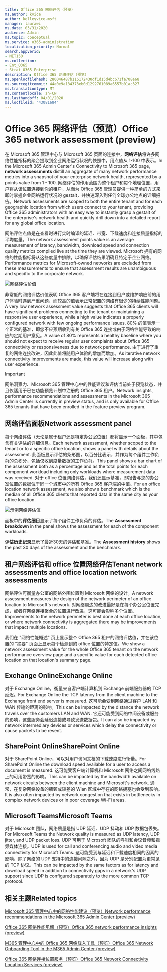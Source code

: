 ```yaml
---
title: Office 365 网络评估（预览）
ms.author: kvice
author: kelleyvice-msft
manager: laurawi
ms.date: 03/31/2020
audience: Admin
ms.topic: conceptual
ms.service: o365-administration
localization_priority: Normal
search.appverid:
- MET150
ms.collection:
- Ent_O365
- Strat_O365_Enterprise
description: Office 365 网络评估（预览）
ms.openlocfilehash: 280046487b116172430df1d15d4bc671fa708e68
ms.sourcegitcommit: 44a0e9a134373eb0d1292761089a6557b01ac327
ms.translationtype: MT
ms.contentlocale: zh-CN
ms.lasthandoff: 04/01/2020
ms.locfileid: "43081684"
---
```

# <a name="office-365-network-assessment-preview"></a><span data-ttu-id="3c6a4-103">Office 365 网络评估（预览）</span><span class="sxs-lookup"><span data-stu-id="3c6a4-103">Office 365 network assessment (preview)</span></span>

<span data-ttu-id="3c6a4-104">在 Microsoft 365 管理中心与 Microsoft 365 页面的连接中，**网络评估**将许多网络性能指标的聚合提取到企业网络运行状况的快照中，用点值从 1-100 中表示。</span><span class="sxs-lookup"><span data-stu-id="3c6a4-104">In the Microsoft 365 Admin Center's Connectivity to Microsoft 365 page, **network assessments** distill an aggregate of many network performance metrics into a snapshot of your enterprise network health, represented by a points value from 1 - 100.</span></span> <span data-ttu-id="3c6a4-105">网络评估的作用范围为整个租户和每个地理位置，用户将从该位置连接到你的租户，从而为 Office 365 管理员提供一种简单的方式来即时掌握企业网络运行状况的 gestalt，并快速深入到任何全球办公地点的详细报告。</span><span class="sxs-lookup"><span data-stu-id="3c6a4-105">Network assessments are scoped to both the entire tenant and for each geographic location from which users connect to your tenant, providing Office 365 administrators with an easy way to instantly grasp a gestalt of the enterprise's network health and quickly drill down into a detailed report for any global office location.</span></span>

<span data-ttu-id="3c6a4-106">网络评估点值是在查看时进行实时编译的延迟、带宽、下载速度和连接质量指标的平均度量。</span><span class="sxs-lookup"><span data-stu-id="3c6a4-106">The network assessment points value is an average measurement of latency, bandwidth, download speed and connection quality metrics compiled live at the time they are viewed.</span></span> <span data-ttu-id="3c6a4-107">Microsoft 拥有的网络的性能指标将从这些度量中排除，以确保评估结果明确且特定于企业网络。</span><span class="sxs-lookup"><span data-stu-id="3c6a4-107">Performance metrics for Microsoft-owned networks are excluded from these measurements to ensure that assessment results are unambiguous and specific to the corporate network.</span></span>

![网络评估价值](Media/m365-mac-perf/m365-mac-perf-overview-score-top.png)

<span data-ttu-id="3c6a4-109">非常低的网络评估价值表明 Office 365 客户端将在连接到租户或维护响应前的用户体验时遇到严重问题，而较高的值表示正常配置的网络有很少的持续性能问题。</span><span class="sxs-lookup"><span data-stu-id="3c6a4-109">A very low network assessment value suggests that Office 365 clients will have significant problems connecting to the tenant or maintaining a responsive user experience, while a high value indicates a properly configured network with few ongoing performance issues.</span></span> <span data-ttu-id="3c6a4-110">80% 的值表示一个正常的基准，即您不应预期收到有关 Office 365 连接或由于网络性能导致的响应的定期用户意见。</span><span class="sxs-lookup"><span data-stu-id="3c6a4-110">A value of 80% represents a healthy baseline where you should not expect to receive regular user complaints about Office 365 connectivity or responsiveness due to network performance.</span></span> <span data-ttu-id="3c6a4-111">由于进行了重复的网络连接改进，因此此值将随用户体验的增加而增加。</span><span class="sxs-lookup"><span data-stu-id="3c6a4-111">As iterative network connectivity improvements are made, this value will increase along with user experience.</span></span>

>[!IMPORTANT]
><span data-ttu-id="3c6a4-112">网络洞察力、Microsoft 365 管理中心中的性能建议和评估当前处于预览状态，并且仅适用于已在功能预览计划中注册的 Office 365 租户。</span><span class="sxs-lookup"><span data-stu-id="3c6a4-112">Network insights, performance recommendations and assessments in the Microsoft 365 Admin Center is currently in preview status, and is only available for Office 365 tenants that have been enrolled in the feature preview program.</span></span>

## <a name="network-assessment-panel"></a><span data-ttu-id="3c6a4-113">网络评估面板</span><span class="sxs-lookup"><span data-stu-id="3c6a4-113">Network assessment panel</span></span>

<span data-ttu-id="3c6a4-114">每个网络评估（无论是属于租户还是特定办公室位置）都将显示一个面板，其中包含有关评估的详细信息。</span><span class="sxs-lookup"><span data-stu-id="3c6a4-114">Each network assessment, whether scoped to the tenant or to a specific office location, shows a panel with details about the assessment.</span></span> <span data-ttu-id="3c6a4-115">此面板显示评估的条形图，以百分比表示，并作为每个组件工作负荷的总积分，包括仅收到度量数据的工作负荷。</span><span class="sxs-lookup"><span data-stu-id="3c6a4-115">This panel shows a bar chart of the assessment both as a percentage and as the total points for each component workload including only workloads where measurement data was received.</span></span> <span data-ttu-id="3c6a4-116">对于 office 位置网络评估，我们还显示基准，即报告与您的办公室位置的数据位于同一个城市中的所有 Office 365 客户端的中值。</span><span class="sxs-lookup"><span data-stu-id="3c6a4-116">For an office location network assessment, we also show a benchmark which is the median of all Office 365 clients that reported data in the same city as your office location.</span></span>

![示例网络评估值](Media/m365-mac-perf/m365-mac-perf-overview-score.png)

<span data-ttu-id="3c6a4-118">面板中的**评估细目**显示了每个组件工作负荷的评估。</span><span class="sxs-lookup"><span data-stu-id="3c6a4-118">The **Assessment breakdown** in the panel shows the assessment for each of the component workloads.</span></span>

<span data-ttu-id="3c6a4-119">**评估历史记录**显示了最近30天的评估和基准。</span><span class="sxs-lookup"><span data-stu-id="3c6a4-119">The **Assessment history** shows the past 30 days of the assessment and the benchmark.</span></span>

## <a name="tenant-network-assessments-and-office-location-network-assessments"></a><span data-ttu-id="3c6a4-120">租户网络评估和 office 位置网络评估</span><span class="sxs-lookup"><span data-stu-id="3c6a4-120">Tenant network assessments and office location network assessments</span></span>

<span data-ttu-id="3c6a4-121">网络评估可衡量办公室的网络外围位置到 Microsoft 网络的设计。</span><span class="sxs-lookup"><span data-stu-id="3c6a4-121">A network assessment measures the design of the network perimeter of an office location to Microsoft's network.</span></span> <span data-ttu-id="3c6a4-122">对网络周边的改进最好是在每个办公室位置完成，或者在网络连接聚合的位置进行改进，这可能会影响多个位置。</span><span class="sxs-lookup"><span data-stu-id="3c6a4-122">Improvements to the network perimeter is best done at each office location, or where network connectivity is aggregated there may be improvements that impact multiple locations.</span></span>

<span data-ttu-id="3c6a4-123">我们在 "网络性能概述" 页上显示整个 Office 365 租户的网络评估值，并在该位置的 "摘要" 页面上显示每个检测到的 office 位置的特定值。</span><span class="sxs-lookup"><span data-stu-id="3c6a4-123">We show a network assessment value for the whole Office 365 tenant on the network performance overview page and a specific value for each detected office location on that location's summary page.</span></span>

## <a name="exchange-online"></a><span data-ttu-id="3c6a4-124">Exchange Online</span><span class="sxs-lookup"><span data-stu-id="3c6a4-124">Exchange Online</span></span>

<span data-ttu-id="3c6a4-125">对于 Exchange Online，衡量来自客户端计算机到 Exchange 前端服务器的 TCP 延迟。</span><span class="sxs-lookup"><span data-stu-id="3c6a4-125">For Exchange Online the TCP latency from the client machine to the Exchange front end server is measured.</span></span> <span data-ttu-id="3c6a4-126">这可能会受到网络通过客户 LAN 和 WAN 传输的距离的影响。</span><span class="sxs-lookup"><span data-stu-id="3c6a4-126">This can be impacted by the distance the network travels over the customers LAN and WAN.</span></span> <span data-ttu-id="3c6a4-127">它还可能受到网络中间设备或服务的影响，这些服务会延迟连接或导致发送数据包。</span><span class="sxs-lookup"><span data-stu-id="3c6a4-127">It can also be impacted by network intermediary devices or services which delay the connectivity or cause packets to be resent.</span></span>

## <a name="sharepoint-online"></a><span data-ttu-id="3c6a4-128">SharePoint Online</span><span class="sxs-lookup"><span data-stu-id="3c6a4-128">SharePoint Online</span></span>

<span data-ttu-id="3c6a4-129">对于 SharePoint Online，可以对用户访问文档的下载速度进行衡量。</span><span class="sxs-lookup"><span data-stu-id="3c6a4-129">For SharePoint Online the download speed available for a user to access a document is measured.</span></span> <span data-ttu-id="3c6a4-130">这可能受客户端计算机和 Microsoft 网络之间网络线路上的可用带宽的影响。</span><span class="sxs-lookup"><span data-stu-id="3c6a4-130">This can be impacted by the bandwidth available on network circuits between the client machine and Microsoft's network.</span></span> <span data-ttu-id="3c6a4-131">通常，在复杂网络设备的瓶颈或较差的 Wlan 区域中存在的网络拥塞也会受到影响。</span><span class="sxs-lookup"><span data-stu-id="3c6a4-131">It is also often impacted by network congestion that exists in bottlenecks in complex network devices or in poor coverage Wi-Fi areas.</span></span>

## <a name="microsoft-teams"></a><span data-ttu-id="3c6a4-132">Microsoft Teams</span><span class="sxs-lookup"><span data-stu-id="3c6a4-132">Microsoft Teams</span></span>

<span data-ttu-id="3c6a4-133">对于 Microsoft 团队，网络质量是指 UDP 延迟、UDP 抖动和 UDP 数据包丢失。</span><span class="sxs-lookup"><span data-stu-id="3c6a4-133">For Microsoft Teams the Network quality is measured as UDP latency, UDP jitter, and UDP packet loss.</span></span> <span data-ttu-id="3c6a4-134">UDP 可用于 Microsoft 团队的呼叫和会议音频和视频媒体连接。</span><span class="sxs-lookup"><span data-stu-id="3c6a4-134">UDP is used for call and conferencing audio and video media connectivity for Microsoft Teams.</span></span> <span data-ttu-id="3c6a4-135">这可能受到与延迟和下载速度相同的因素的影响，除了网络的 UDP 支持中的连接间隙之外，因为 UDP 是分别配置为更常见的 TCP 协议。</span><span class="sxs-lookup"><span data-stu-id="3c6a4-135">This can be impacted by the same factors as for latency and download speed in addition to connectivity gaps in a network's UDP support since UDP is configured separately to the more common TCP protocol.</span></span>

## <a name="related-topics"></a><span data-ttu-id="3c6a4-136">相关主题</span><span class="sxs-lookup"><span data-stu-id="3c6a4-136">Related topics</span></span>

[<span data-ttu-id="3c6a4-137">Microsoft 365 管理中心中的网络性能建议（预览）</span><span class="sxs-lookup"><span data-stu-id="3c6a4-137">Network performance recommendations in the Microsoft 365 Admin Center (preview)</span></span>](office-365-network-mac-perf-overview.md)

[<span data-ttu-id="3c6a4-138">Office 365 网络性能见解（预览）</span><span class="sxs-lookup"><span data-stu-id="3c6a4-138">Office 365 network performance insights (preview)</span></span>](office-365-network-mac-perf-insights.md)

[<span data-ttu-id="3c6a4-139">M365 管理中心中的 Office 365 网络载入工具（预览）</span><span class="sxs-lookup"><span data-stu-id="3c6a4-139">Office 365 Network Onboarding Tool in the M365 Admin Center (preview)</span></span>](office-365-network-mac-perf-onboarding-tool.md)

[<span data-ttu-id="3c6a4-140">Office 365 网络连接位置服务（预览）</span><span class="sxs-lookup"><span data-stu-id="3c6a4-140">Office 365 Network Connectivity Location Services (preview)</span></span>](office-365-network-mac-location-services.md)
